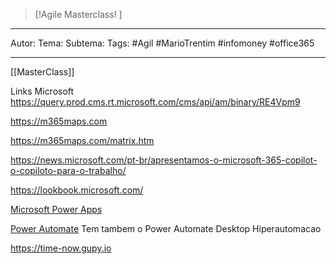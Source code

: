 
 >[!Agile Masterclass! ]
---
Autor: 
Tema:
Subtema: 
Tags: #Agil #MarioTrentim #infomoney #office365

---
[[MasterClass]]

Links Microsoft
https://query.prod.cms.rt.microsoft.com/cms/api/am/binary/RE4Vpm9

https://m365maps.com

https://m365maps.com/matrix.htm

https://news.microsoft.com/pt-br/apresentamos-o-microsoft-365-copilot-o-copiloto-para-o-trabalho/

https://lookbook.microsoft.com/

[Microsoft Power Apps](https://powerapps.microsoft.com/pt-br/landing/developer-plan/?ef_id=_k_Cj0KCQjw4NujBhC5ARIsAF4Iv6fpYHa9dYVYrR5DQG9fDJIitBTJya-NIeppShUmNeBnO1PzHQmJg54aAicwEALw_wcB_k_&OCID=AIDcmm61zwfh7q_SEM__k_Cj0KCQjw4NujBhC5ARIsAF4Iv6fpYHa9dYVYrR5DQG9fDJIitBTJya-NIeppShUmNeBnO1PzHQmJg54aAicwEALw_wcB_k_&gad=1&gclid=Cj0KCQjw4NujBhC5ARIsAF4Iv6fpYHa9dYVYrR5DQG9fDJIitBTJya-NIeppShUmNeBnO1PzHQmJg54aAicwEALw_wcB)

[Power Automate](https://powerautomate.microsoft.com/pt-br/?ef_id=_k_Cj0KCQjw4NujBhC5ARIsAF4Iv6cXywrj_MTJvgkAnl7teKGSIWVRVqYyAl-7aFA1fvWja6pLAiAxGwgaAk0mEALw_wcB_k_&OCID=AIDcmm61zwfh7q_SEM__k_Cj0KCQjw4NujBhC5ARIsAF4Iv6cXywrj_MTJvgkAnl7teKGSIWVRVqYyAl-7aFA1fvWja6pLAiAxGwgaAk0mEALw_wcB_k_&gad=1&gclid=Cj0KCQjw4NujBhC5ARIsAF4Iv6cXywrj_MTJvgkAnl7teKGSIWVRVqYyAl-7aFA1fvWja6pLAiAxGwgaAk0mEALw_wcB)
Tem tambem o Power Automate Desktop
Hiperautomacao


https://time-now.gupy.io
